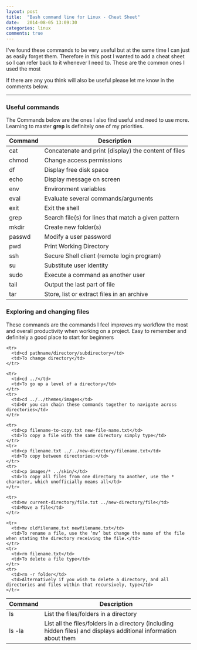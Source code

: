 ```yaml
---
layout: post
title:  "Bash command line for Linux - Cheat Sheet"
date:   2014-08-05 13:09:30
categories: linux
comments: true
---
```


I've found these commands to be very useful but at the same time I can just as easily forget them. Therefore in this post I wanted to add a cheat sheet so I can refer back to it whenever I need to. These are the common ones I used the most

<!--more-->

If there are any you think will also be useful please let me know in the comments below.

---

### Useful commands

The Commands below are the ones I also find useful and need to use more. Learning to master <strong>grep</strong> is definitely one of my priorities.

<table>
  <thead>
    <tr>
      <th>Command</th>
      <th>Description</th>
    </tr>
  </thead>
  <tbody>
    <tr>
      <td>cat</td>
      <td>Concatenate and print (display) the content of files</td>
    </tr>
    <tr>
      <td>chmod</td>
      <td>Change access permissions</td>
    </tr>
    <tr>
      <td>df</td>
      <td>Display free disk space</td>
    </tr>
    <tr>
      <td>echo</td>
      <td>Display message on screen</td>
    </tr>
    <tr>
      <td>env</td>
      <td>Environment variables</td>
    </tr>
    <tr>
      <td>eval</td>
      <td>Evaluate several commands/arguments</td>
    </tr>
    <tr>
      <td>exit</td>
      <td>Exit the shell</td>
    </tr>
    <tr>
      <td>grep</td>
      <td>Search file(s) for lines that match a given pattern</td>
    </tr>
    <tr>
      <td>mkdir</td>
      <td>Create new folder(s)</td>
    </tr>
    <tr>
      <td>passwd</td>
      <td>Modify a user password</td>
    </tr>
    <tr>
      <td>pwd</td>
      <td>Print Working Directory</td>
    </tr>
    <tr>
      <td>ssh</td>
      <td>Secure Shell client (remote login program)</td>
    </tr>
    <tr>
      <td>su</td>
      <td>Substitute user identity</td>
    </tr>
    <tr>
      <td>sudo</td>
      <td>Execute a command as another user</td>
    </tr>
    <tr>
      <td>tail</td>
      <td>Output the last part of file</td>
    </tr>
    <tr>
      <td>tar</td>
      <td>Store, list or extract files in an archive</td>
    </tr>
  </tbody>
</table>


### Exploring and changing files

These commands are the commands I feel improves my workflow the most and overall productivity when working on a project. Easy to remember and definitely a good place to start for beginners

<table>
  <thead>
    <tr>
      <th>Command</th>
      <th>Description</th>
    </tr>
  </thead>
  <tbody>
    <tr>
      <td>ls</td>
      <td>List the files/folders in a directory</td>
    </tr>
    <tr>
      <td>ls -la</td>
      <td>List all the files/folders in a directory (including hidden files) and displays additional information about them</td>
    </tr>

    <tr>
      <td>cd pathname/directory/subdirectory</td>
      <td>To change directory</td>
    </tr>

    <tr>
      <td>cd ../</td>
      <td>To go up a level of a directory</td>
    </tr>
    <tr>
      <td>cd ../../themes/images</td>
      <td>Or you can chain these commands together to navigate across directories</td>
    </tr>

    <tr>
      <td>cp filename-to-copy.txt new-file-name.txt</td>
      <td>To copy a file with the same directory simply type</td>
    </tr>
    <tr>
      <td>cp filename.txt ../../new-directory/filename.txt</td>
      <td>To copy between directories:</td>
    </tr>
    <tr>
      <td>cp images/* ../skin/</td>
      <td>To copy all files from one directory to another, use the * character, which unofficially means all</td>
    </tr>

    <tr>
      <td>mv current-directory/file.txt ../new-directory/file</td>
      <td>Move a file</td>
    </tr>

    <tr>
      <td>mv oldfilename.txt newfilename.txt</td>
      <td>To rename a file, use the ‘mv’ but change the name of the file when stating the directory receiving the file.</td>
    </tr>
    <tr>
      <td>rm filename.txt</td>
      <td>To delete a file type</td>
    </tr>
    <tr>
      <td>rm -r folder</td>
      <td>Alternatively if you wish to delete a directory, and all directories and files within that recursively, type</td>
    </tr>
  </tbody>
</table>
